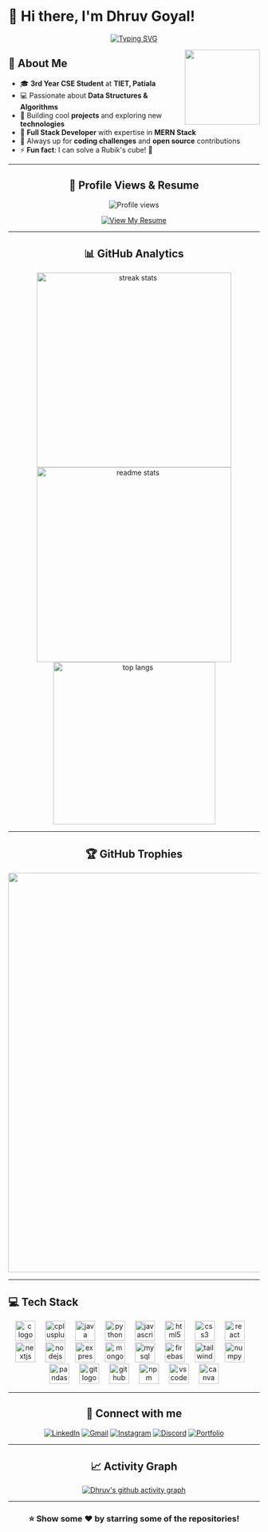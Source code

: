 # 👋 Hi there, I'm Dhruv Goyal!

<div align="center">
  
[![Typing SVG](https://readme-typing-svg.demolab.com/?lines=18-year-old+Tech+Geek+%F0%9F%91%A8%F0%9F%8F%BB%E2%80%8D%F0%9F%92%BB;Computer+Science+Engineering+Student;TIET+Patiala+%7C+3rd+Year;DSA+Problem+Solver+%F0%9F%92%AA;Full+Stack+Developer+%F0%9F%9A%80;Always+learning+new+technologies!&font=Fira%20Code&center=true&width=440&height=45&color=f75c7e&vCenter=true&pause=1000&size=22)](https://github.com/DhruvGoyal404)

</div>

<img align="right" height="150" src="https://i.giphy.com/media/v1.Y2lkPTc5MGI3NjExY3Q3N2cwMTJpcnh6bGlkaHZmOGpmZmZpcHNvY3h3d2h5azZoc2VkbyZlcD12MV9pbnRlcm5hbF9naWZfYnlfaWQmY3Q9Zw/JIX9t2j0ZTN9S/giphy.gif" />

## 🚀 About Me

- 🎓 **3rd Year CSE Student** at **TIET, Patiala**  
- 💻 Passionate about **Data Structures & Algorithms**  
- 🌟 Building cool **projects** and exploring new **technologies**  
- 📱 **Full Stack Developer** with expertise in **MERN Stack**  
- 🎯 Always up for **coding challenges** and **open source** contributions  
- ⚡ **Fun fact**: I can solve a Rubik's cube! 🧩

---

<div align="center">

## 👀 Profile Views & Resume

<img src="https://komarev.com/ghpvc/?username=DhruvGoyal404&label=Profile%20views&color=61dafb&style=flat" alt="Profile views" />

[![View My Resume](https://img.shields.io/badge/View%20My%20Resume-FF5722?style=for-the-badge&logo=readme&logoColor=white)](https://dhruvgoyal.tech/me)

</div>

---

<div align="center">

## 📊 GitHub Analytics

<img width="390" src="https://github-readme-streak-stats.herokuapp.com/?user=DhruvGoyal404&count_private=true&theme=react&border_radius=10" alt="streak stats"/>
<img width="390" src="https://github-readme-stats.vercel.app/api?username=DhruvGoyal404&count_private=true&show_icons=true&theme=react&rank_icon=github&border_radius=10" alt="readme stats" />

<br/>

<img width="325" align="center" src="https://github-readme-stats.vercel.app/api/top-langs/?username=DhruvGoyal404&hide=HTML&langs_count=8&layout=compact&theme=react&border_radius=10&size_weight=0.5&count_weight=0.5&exclude_repo=github-readme-stats" alt="top langs" />

</div>

---

<div align="center">

## 🏆 GitHub Trophies
<p align="center">
  <img width="800" src="https://github-profile-trophy.vercel.app/?username=DhruvGoyal404&column=8&theme=react&margin-h=15&margin-w=5&no-bg=true">
</p>

</div>

---

## 💻 Tech Stack

<div align="center">

<img src="https://cdn.jsdelivr.net/gh/devicons/devicon/icons/c/c-original.svg" height="40" alt="c logo" />
<img width="12" />
<img src="https://cdn.jsdelivr.net/gh/devicons/devicon/icons/cplusplus/cplusplus-original.svg" height="40" alt="cplusplus logo" />
<img width="12" />
<img src="https://cdn.jsdelivr.net/gh/devicons/devicon/icons/java/java-original.svg" height="40" alt="java logo" />
<img width="12" />
<img src="https://cdn.jsdelivr.net/gh/devicons/devicon/icons/python/python-original.svg" height="40" alt="python logo" />
<img width="12" />
<img src="https://cdn.jsdelivr.net/gh/devicons/devicon/icons/javascript/javascript-original.svg" height="40" alt="javascript logo" />
<img width="12" />
<img src="https://cdn.jsdelivr.net/gh/devicons/devicon/icons/html5/html5-original.svg" height="40" alt="html5 logo" />
<img width="12" />
<img src="https://cdn.jsdelivr.net/gh/devicons/devicon/icons/css3/css3-original.svg" height="40" alt="css3 logo" />
<img width="12" />
<img src="https://cdn.jsdelivr.net/gh/devicons/devicon/icons/react/react-original.svg" height="40" alt="react logo" />
<img width="12" />
<img src="https://cdn.jsdelivr.net/gh/devicons/devicon/icons/nextjs/nextjs-original.svg" height="40" alt="nextjs logo" />
<img width="12" />
<img src="https://cdn.jsdelivr.net/gh/devicons/devicon/icons/nodejs/nodejs-original.svg" height="40" alt="nodejs logo" />
<img width="12" />
<img src="https://cdn.jsdelivr.net/gh/devicons/devicon/icons/express/express-original.svg" height="40" alt="express logo" />
<img width="12" />
<img src="https://cdn.jsdelivr.net/gh/devicons/devicon/icons/mongodb/mongodb-original.svg" height="40" alt="mongodb logo" />
<img width="12" />
<img src="https://cdn.jsdelivr.net/gh/devicons/devicon/icons/mysql/mysql-original.svg" height="40" alt="mysql logo" />
<img width="12" />
<img src="https://cdn.jsdelivr.net/gh/devicons/devicon/icons/firebase/firebase-plain.svg" height="40" alt="firebase logo" />
<img width="12" />
<img src="https://cdn.jsdelivr.net/gh/devicons/devicon/icons/tailwindcss/tailwindcss-original-wordmark.svg" height="40" alt="tailwindcss logo" />
<img width="12" />
<img src="https://cdn.jsdelivr.net/gh/devicons/devicon/icons/numpy/numpy-original.svg" height="40" alt="numpy logo" />
<img width="12" />
<img src="https://cdn.jsdelivr.net/gh/devicons/devicon/icons/pandas/pandas-original.svg" height="40" alt="pandas logo" />
<img width="12" />
<img src="https://cdn.jsdelivr.net/gh/devicons/devicon/icons/git/git-original.svg" height="40" alt="git logo" />
<img width="12" />
<img src="https://cdn.jsdelivr.net/gh/devicons/devicon/icons/github/github-original.svg" height="40" alt="github logo" />
<img width="12" />
<img src="https://cdn.jsdelivr.net/gh/devicons/devicon/icons/npm/npm-original-wordmark.svg" height="40" alt="npm logo" />
<img width="12" />
<img src="https://cdn.jsdelivr.net/gh/devicons/devicon/icons/vscode/vscode-original.svg" height="40" alt="vscode logo" />
<img width="12" />
<img src="https://cdn.jsdelivr.net/gh/devicons/devicon/icons/canva/canva-original.svg" height="40" alt="canva logo" />

</div>

---

<div align="center">

## 🤝 Connect with me

[![LinkedIn](https://img.shields.io/badge/LinkedIn-0077B5?style=for-the-badge&logo=linkedin&logoColor=white)](https://www.linkedin.com/in/DhruvGoyalThapar/)
[![Gmail](https://img.shields.io/badge/Gmail-D14836?style=for-the-badge&logo=gmail&logoColor=white)](mailto:dhruv621999goyal@gmail.com)
[![Instagram](https://img.shields.io/badge/Instagram-E4405F?style=for-the-badge&logo=instagram&logoColor=white)](https://www.instagram.com/agent__dg)
[![Discord](https://img.shields.io/badge/Discord-7289DA?style=for-the-badge&logo=discord&logoColor=white)](https://discord.com/channels/538672958110171137/705433309160669190)
[![Portfolio](https://img.shields.io/badge/Portfolio-FF5722?style=for-the-badge&logo=todoist&logoColor=white)](https://dhruvgoyalportfolio.vercel.app/)

</div>

---

<div align="center">

## 📈 Activity Graph
[![Dhruv's github activity graph](https://github-readme-activity-graph.vercel.app/graph?username=DhruvGoyal404&bg_color=20232a&color=61dafb&line=61dafb&point=61dafb&area=true&hide_border=true)](https://github.com/ashutosh00710/github-readme-activity-graph)

</div>

---

<div align="center">

### ⭐ Show some ❤️ by starring some of the repositories!

</div>
